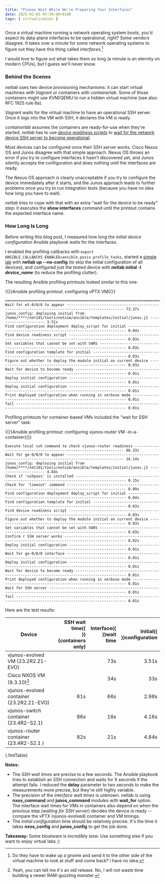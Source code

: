 ```yaml
---
title: "Please Wait While We're Preparing Your Interfaces"
date: 2025-02-05 07:59:00+0100
tags: [ virtualization ]
---
```

Once a virtual machine running a network operating system boots, you'd expect its data-plane interfaces to be operational, right? Some vendors disagree. It takes over a minute for some network operating systems to figure out they have this thing called *interfaces*.[^GN]

I would love to figure out what takes them so long (a minute is an eternity on modern CPUs), but I guess we'll never know.

[^GN]: Do they have to wake up a gnome and send it to the other side of the virtual machine to look at stuff and come back? I have no idea.

### Behind the Scenes

*netlab* uses two device provisioning mechanisms: it can start virtual machines with *Vagrant* or containers with *containerlab*. Some of those containers might use KVM/QEMU to run a hidden virtual machine (see also: RFC 1925 rule 6a).
<!--more-->
*Vagrant* waits for the virtual machine to have an operational SSH server. Once it logs into the VM with SSH, it declares the VM is ready.

*containerlab* assumes the containers are ready-for-use when they're started. *netlab* has to use *[device readiness scripts](https://github.com/ipspace/netlab/tree/dev/netsim/ansible/tasks/readiness-check)* to [wait for the network device SSH server to become operational](https://github.com/ipspace/netlab/blob/dev/netsim/ansible/tasks/readiness-check/vm-clab-ssh-check.yml).

Most devices can be configured once their SSH server works. Cisco Nexus OS and Junos disagree with that simple approach. Nexus OS throws an error if you try to configure interfaces it hasn't discovered yet, and Junos silently accepts the configuration and does nothing until the interfaces are ready.

The Nexus OS approach is clearly unacceptable if you try to configure the device immediately after it starts, and the Junos approach leads to further problems once you try to run integration tests (because you have no idea how long you have to wait).

_netlab_ tries to cope with that with an extra "wait for the device to be ready" step: it executes the **show interfaces** command until the printout contains the expected interface name.

### How Long Is Long

Before writing this blog post, I measured how long the *initial device configuration* Ansible playbook waits for the interfaces. 

I enabled the profiling callbacks with `export ANSIBLE_CALLBACKS_ENABLED=ansible.posix.profile_tasks`, started a [simple lab](https://github.com/ipspace/netlab/blob/dev/tests/integration/initial/01-interfaces.yml) with **netlab up --no-config** (to skip the initial configuration of all devices), and configured just the tested device with **netlab initial -l _device_name_** (to reduce the profiling clutter).

The resulting Ansible profiling printouts looked similar to this one:

{{<cc>}}Ansible profiling printout: configuring vPTX VM{{</cc>}}
```
===============================================================================
Wait for et-0/0/0 to appear ------------------------------------------------------------------------------------------------ 73.37s
junos_config: deploying initial from /home/****/net101/tools/netsim/ansible/templates/initial/junos.j2 ---------------------- 3.51s
Find configuration deployment deploy_script for initial --------------------------------------------------------------------- 0.04s
Find device readiness script ------------------------------------------------------------------------------------------------ 0.03s
Set variables that cannot be set with VARS ---------------------------------------------------------------------------------- 0.03s
Find configuration template for initial ------------------------------------------------------------------------------------- 0.03s
Figure out whether to deploy the module initial on current device ----------------------------------------------------------- 0.03s
Wait for device to become ready --------------------------------------------------------------------------------------------- 0.01s
Deploy initial configuration ------------------------------------------------------------------------------------------------ 0.01s
Deploy initial configuration ------------------------------------------------------------------------------------------------ 0.01s
Print deployed configuration when running in verbose mode ------------------------------------------------------------------- 0.01s
fail ------------------------------------------------------------------------------------------------------------------------ 0.01s
```

Profiling printouts for container-based VMs included the "wait for SSH server" task:

{{<cc>}}Ansible profiling printout: configuring vjunos-router VM -in-a-container{{</cc>}}
```
Execute local ssh command to check vjunos-router readiness ----------------------------------------------------------------- 86.33s
Wait for ge-0/0/0 to appear ------------------------------------------------------------------------------------------------ 16.14s
junos_config: deploying initial from /home/****/net101/tools/netsim/ansible/templates/initial/junos.j2 ---------------------- 4.84s
Check if 'sshpass' is installed --------------------------------------------------------------------------------------------- 0.15s
Check for 'timeout' command ------------------------------------------------------------------------------------------------- 0.09s
Find configuration deployment deploy_script for initial --------------------------------------------------------------------- 0.04s
Find configuration template for initial ------------------------------------------------------------------------------------- 0.03s
Find device readiness script ------------------------------------------------------------------------------------------------ 0.03s
Figure out whether to deploy the module initial on current device ----------------------------------------------------------- 0.03s
Set variables that cannot be set with VARS ---------------------------------------------------------------------------------- 0.03s
Confirm r SSH server works -------------------------------------------------------------------------------------------------- 0.02s
Deploy initial configuration ------------------------------------------------------------------------------------------------ 0.01s
Wait for ge-0/0/0 interface ------------------------------------------------------------------------------------------------- 0.01s
Deploy initial configuration ------------------------------------------------------------------------------------------------ 0.01s
Wait for device to become ready --------------------------------------------------------------------------------------------- 0.01s
Print deployed configuration when running in verbose mode ------------------------------------------------------------------- 0.01s
Wait for SSH server --------------------------------------------------------------------------------------------------------- 0.01s
fail ------------------------------------------------------------------------------------------------------------------------ 0.01s
```

Here are the test results:

| Device | SSH wait time{{<br>}}(containers only) | Interface{{<br>}}wait time | Initial{{<br>}}configuration |
|---------------------------|--:|--:|--:|
| vjunos-evolved VM (23.2R2.21-EVO) | | 73s | 3.51s |
| Cisco NXOS VM (9.3.10)[^RAM] | | 34s | 33s |
| vjunos-evolved container (23.2R2.21-EVO) | 61s | 66s | 2.98s |
| vjunos-switch container (23.4R2-S2.1) | 86s | 16s | 4.16s |
| vjunos-router container (23.4R2-S2.1 )| 82s | 21s | 4.84s |
{.fmtTable}

[^RAM]: Yeah, you can tell me it's an old release. No, I will not waste time building a newer RAM-guzzling monster.

**Notes:**

* The *SSH wait times* are precise to a few seconds. The Ansible playbook tries to establish an SSH connection and waits for X seconds if the attempt fails. I reduced the **delay** parameter to two seconds to make the measurements more precise, but they're still highly variable.
* The precision of the *interface wait times* is unknown. netlab is using **nxos_command** and **junos_command** modules with **wait_for** option. The interface wait times for VMs in containers also depend on when the previous step (*waiting for SSH server*) decides the device is ready -- compare the vPTX (vjunos-evolved) container and VM timings.
* The *initial configuration* time should be relatively precise. It's the time it takes **nxos_config** and **junos_config** to get the job done.

**Takeaway:** Some bloatware is incredibly slow. Use something else if you want to enjoy virtual labs ;)